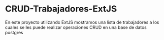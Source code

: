 # CRUD-Trabajadores-ExtJS
En este proyecto utilizando ExtJS mostramos una lista de trabajadores a los cuales se les puede realizar operaciones CRUD en una base de datos postgres
